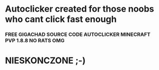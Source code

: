 # Autoclicker created for those noobs who cant click fast enough

### FREE GIGACHAD SOURCE CODE AUTOCLICKER MINECRAFT PVP 1.8.8 NO RATS OMG

# NIESKONCZONE ;-)
